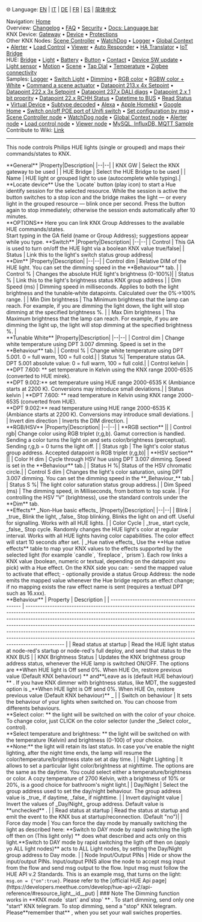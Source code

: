🌐 Language: [EN](/node-red-contrib-knx-ultimate/wiki/HUE+Light) | [IT](/node-red-contrib-knx-ultimate/wiki/it-HUE+Light) | [DE](/node-red-contrib-knx-ultimate/wiki/de-HUE+Light) | [FR](/node-red-contrib-knx-ultimate/wiki/fr-HUE+Light) | [ES](/node-red-contrib-knx-ultimate/wiki/es-HUE+Light) | [简体中文](/node-red-contrib-knx-ultimate/wiki/zh-CN-HUE+Light)
<!-- NAV START -->
Navigation: [Home](/node-red-contrib-knx-ultimate/wiki/Home)  
Overview: [Changelog](https://github.com/Supergiovane/node-red-contrib-knx-ultimate/blob/master/CHANGELOG.md) • [FAQ](/node-red-contrib-knx-ultimate/wiki/FAQ-Troubleshoot) • [Security](/node-red-contrib-knx-ultimate/wiki/SECURITY) • [Docs: Language bar](/node-red-contrib-knx-ultimate/wiki/Docs-Language-Bar)  
KNX Device: [Gateway](/node-red-contrib-knx-ultimate/wiki/Gateway-configuration) • [Device](/node-red-contrib-knx-ultimate/wiki/Device) • [Protections](/node-red-contrib-knx-ultimate/wiki/Protections)  
Other KNX Nodes: [Scene Controller](/node-red-contrib-knx-ultimate/wiki/SceneController-Configuration) • [WatchDog](/node-red-contrib-knx-ultimate/wiki/WatchDog-Configuration) • [Logger](/node-red-contrib-knx-ultimate/wiki/Logger-Configuration) • [Global Context](/node-red-contrib-knx-ultimate/wiki/GlobalVariable) • [Alerter](/node-red-contrib-knx-ultimate/wiki/Alerter-Configuration) • [Load Control](/node-red-contrib-knx-ultimate/wiki/LoadControl-Configuration) • [Viewer](/node-red-contrib-knx-ultimate/wiki/knxUltimateViewer) • [Auto Responder](/node-red-contrib-knx-ultimate/wiki/KNXAutoResponder) • [HA Translator](/node-red-contrib-knx-ultimate/wiki/HATranslator) • [IoT Bridge](/node-red-contrib-knx-ultimate/wiki/IoT-Bridge-Configuration)  
HUE: [Bridge](/node-red-contrib-knx-ultimate/wiki/HUE+Bridge+configuration) • [Light](/node-red-contrib-knx-ultimate/wiki/HUE+Light) • [Battery](/node-red-contrib-knx-ultimate/wiki/HUE+Battery) • [Button](/node-red-contrib-knx-ultimate/wiki/HUE+Button) • [Contact](/node-red-contrib-knx-ultimate/wiki/HUE+Contact+sensor) • [Device SW update](/node-red-contrib-knx-ultimate/wiki/HUE+Device+software+update) • [Light sensor](/node-red-contrib-knx-ultimate/wiki/HUE+Light+sensor) • [Motion](/node-red-contrib-knx-ultimate/wiki/HUE+Motion) • [Scene](/node-red-contrib-knx-ultimate/wiki/HUE+Scene) • [Tap Dial](/node-red-contrib-knx-ultimate/wiki/HUE+Tapdial) • [Temperature](/node-red-contrib-knx-ultimate/wiki/HUE+Temperature+sensor) • [Zigbee connectivity](/node-red-contrib-knx-ultimate/wiki/HUE+Zigbee+connectivity)  
Samples: [Logger](/node-red-contrib-knx-ultimate/wiki/Logger-Sample) • [Switch Light](/node-red-contrib-knx-ultimate/wiki/-Sample---Switch-light) • [Dimming](/node-red-contrib-knx-ultimate/wiki/-Sample---Dimming) • [RGB color](/node-red-contrib-knx-ultimate/wiki/-Sample---RGB-Color) • [RGBW color + White](/node-red-contrib-knx-ultimate/wiki/-Sample---RGBW-Color-plus-White) • [Command a scene actuator](/node-red-contrib-knx-ultimate/wiki/-Sample---Control-a-scene-actuator) • [Datapoint 213.x 4x Setpoint](/node-red-contrib-knx-ultimate/wiki/-Sample---DPT213) • [Datapoint 222.x 3x Setpoint](/node-red-contrib-knx-ultimate/wiki/-Sample---DPT222) • [Datapoint 237.x DALI diags](/node-red-contrib-knx-ultimate/wiki/-Sample---DPT237) • [Datapoint 2.x 1 bit proprity](/node-red-contrib-knx-ultimate/wiki/-Sample---DPT2) • [Datapoint 22.x RCHH Status](/node-red-contrib-knx-ultimate/wiki/-Sample---DPT22) • [Datetime to BUS](/node-red-contrib-knx-ultimate/wiki/-Sample---DateTime-to-BUS) • [Read Status](/node-red-contrib-knx-ultimate/wiki/-Sample---Read-value-from-Device) • [Virtual Device](/node-red-contrib-knx-ultimate/wiki/-Sample---Virtual-Device) • [Subtype decoded](/node-red-contrib-knx-ultimate/wiki/-Sample---Subtype) • [Alexa](/node-red-contrib-knx-ultimate/wiki/-Sample---Alexa) • [Apple Homekit](/node-red-contrib-knx-ultimate/wiki/-Sample---Apple-Homekit) • [Google Home](/node-red-contrib-knx-ultimate/wiki/-Sample---Google-Assistant) • [Switch on/off POE port of Unifi switch](/node-red-contrib-knx-ultimate/wiki/-Sample---UnifiPOE) • [Set configuration by msg](/node-red-contrib-knx-ultimate/wiki/-Sample-setConfig) • [Scene Controller node](/node-red-contrib-knx-ultimate/wiki/Sample-Scene-Node) • [WatchDog node](/node-red-contrib-knx-ultimate/wiki/-Sample---WatchDog) • [Global Context node](/node-red-contrib-knx-ultimate/wiki/SampleGlobalContextNode) • [Alerter node](/node-red-contrib-knx-ultimate/wiki/SampleAlerter) • [Load control node](/node-red-contrib-knx-ultimate/wiki/SampleLoadControl) • [Viewer node](/node-red-contrib-knx-ultimate/wiki/knxUltimateViewer) • [MySQL, InfluxDB, MQTT Sample](/node-red-contrib-knx-ultimate/wiki/Sample-KNX2MQTT-KNX2MySQL-KNX2InfluxDB)  
Contribute to Wiki: [Link](/node-red-contrib-knx-ultimate/wiki/Manage-Wiki)
<!-- NAV END -->
---
<p>This node controls Philips HUE lights (single or grouped) and maps their commands/states to KNX.</p>
**General**
|Property|Description|
|--|--|
| KNX GW | Select the KNX gateway to be used |
| HUE Bridge | Select the HUE Bridge to be used |
| Name | HUE light or grouped light to use (autocomplete while typing).|
<br/>
**Locate device**
Use the `Locate` button (play icon) to start a Hue identify session for the selected resource. While the session is active the button switches to a stop icon and the bridge makes the light — or every light in the grouped resource — blink once per second. Press the button again to stop immediately; otherwise the session ends automatically after 10 minutes.
<br/>
**OPTIONS**
Here you can link KNX Group Addresses to the available HUE commands/states.<br/>
Start typing in the GA field (name or Group Address); suggestions appear while you type.
**Switch**
|Property|Description|
|--|--|
| Control | This GA is used to turn on/off the HUE light via a boolean KNX value true/false|
| Status | Link this to the light's switch status group address|
<br/>
**Dim**
|Property|Description|
|--|--|
| Control dim | Relative DIM of the HUE light. You can set the dimming speed in the **Behaviour** tab. |
| Control % | Changes the absolute HUE light's brightness (0-100%)|
| Status % | Link this to the light's brightness status KNX group address |
| Dim Speed (ms) | Dimming speed in milliseconds. Applies to both the light brightness and the tunable‑white datapoints. Calculated over the 0%→100% range. |
| Min Dim brightness | Tha Minimum brightness that the lamp can reach. For example, if you are dimming the light down, the light will stop dimming at the specified brightness %. |
| Max Dim brightness | Tha Maximum brightness that the lamp can reach. For example, if you are dimming the light up, the light will stop dimming at the specified brightness %. |
<br/>
**Tunable White**
|Property|Description|
|--|--|
| Control dim | Change white temperature using DPT 3.007 dimming. Speed is set in the **Behaviour** tab.|
| Control % | Change white temperature using DPT 5.001. 0 = full warm, 100 = full cold.|
| Status %| Temperature status GA. DPT 5.001 absolute value: 0 = full warm, 100 = full cold.|
| Control kelvin | **DPT 7.600: ** set temperature in Kelvin using the KNX range 2000-6535 (converted to HUE mirek).<br/>**DPT 9.002:** set temperature using HUE range 2000-6535 K (Ambiance starts at 2200 K). Conversions may introduce small deviations.|
| Status kelvin | **DPT 7.600: ** read temperature in Kelvin using KNX range 2000-6535 (converted from HUE).<br/>**DPT 9.002:** read temperature using HUE range 2000-6535 K (Ambiance starts at 2200 K). Conversions may introduce small deviations. |
| Invert dim direction | Inverts the DIM direction. |
<br/>
**RGB/HSV**
|Property|Description|
|--|--|
| **RGB section** ||
| Control rgb| Change color using RGB triplet (r,g,b). Gamut correction is handled. Sending a color turns the light on and sets color/brightness (perceptual). Sending r,g,b = 0 turns the light off. |
| Status rgb | The light's color status group address. Accepted datapoint is RGB triplet (r,g,b)|
| **HSV section** ||
| Color H dim | Cycle through HSV hue using DPT 3.007 dimming. Speed is set in the **Behaviour** tab.|
| Status H %| Status of the HSV chromatic circle.|
| Control S dim | Changes the light's color saturation, using DPT 3.007 dimming. You can set the dimming speed in the **_Behaviour_** tab.|
| Status S %| The light color saturation status group address.|
| Dim Speed (ms) | The dimming speed, in Milliseconds, from bottom to top scale. |
For controlling the HSV "V” (brightness), use the standard controls under the **Dim** tab.
<br/>
**Effects**
_Non-Hue basic effects_
|Property|Description|
|--|--|
| Blink | _true_ Blink the light, _false_ Stop blinking. Blinks the light on and off. Useful for signalling. Works with all HUE lights. |
| Color Cycle | _true_ start cycle, _false_ Stop cycle. Randomly changes the HUE light's color at regular interval. Works with all HUE lights having color capabilities. The color effect will start 10 seconds after set. |
_Hue native effects_
Use the **Hue native effects** table to map your KNX values to the effects supported by the selected light (for example `candle`, `fireplace`, `prism`). Each row links a KNX value (boolean, numeric or textual, depending on the datapoint you pick) with a Hue effect. On the KNX side you can:
- send the mapped value to activate that effect;
- optionally provide a status Group Address: the node emits the mapped value whenever the Hue bridge reports an effect change; if no mapping exists the raw effect name is sent (requires a textual DPT such as 16.xxx).
<br/>
**Behaviour**
| Property | Description |
| ----------------------------------------- | ---------------------------------------------------------------------------------------------------------------------------------------------------------------------------------------------------------------------------------------------------------------------------------------------------------------------------------------------------------------------------------------------------------------------------------------------------------------------------------------------------- |
| Read status at startup | Read the HUE light status at node-red's startup or node-red's full deploy, and send that status to the KNX BUS |
| KNX Brightness Status | Updates the KNX brightness group address status, whenever the HUE lamp is switched ON/OFF. The options are **When HUE light is Off send 0%. When HUE On, restore previous value (Default KNX behaviour) ** and**Leave as is (default HUE behaviour) ** . If you have KNX dimmer with brightness status, like MDT, the suggested option is _**When HUE light is Off send 0%. When HUE On, restore previous value (Default KNX behaviour)** _ |
| Switch on behaviour | It sets the behaviour of your lights when switched on. You can choose from differents behaviours.<br/> **Select color: ** the light will be switched on with the color of your choice. To change color, just CLICK on the color selector (under the _Select color_ control).<br/>**Select temperature and brightness: ** the light will be switched on with the temperature (Kelvin) and brightness (0-100) of your choice.<br/>**None:** the light will retain its last status. In case you've enable the night lighting, after the night time ends, the lamp will resume the color/temperature/brightness state set at day time. |
| Night Lighting | It allows to set a particular light color/brightness at nighttime. The options are the same as the daytime. You could select either a temperature/brightness or color. A cozy temperature of 2700 Kelvin, with a brightness of 10% or 20%, is a good choice for bathroom's night light.|
| Day/Night | Select the group address used to set the day/night behaviour. The group address value is _true_ if daytime, _false_ if nighttime. |
| Invert day/night value | Invert the values of _Day/Night_ group address. Default value is **unchecked** . |
| Read status at startup | Read the status at startup and emit the event to the KNX bus at startup/reconnection. (Default "no")|
| Force day mode | You can force the day mode by manually switching the light as described here: **Switch to DAY mode by rapid switching the ligth off then on (This light only) ** does what described and acts only on this light.**Switch to DAY mode by rapid switching the ligth off then on (apply yo ALL light nodes)** acts to ALL Light nodes, by setting the Day/Night group address to Day mode. |
| Node Input/Output PINs | Hide or show the input/output PINs. Input/output PINS allow the node to accept msg input from the flow and send msg output to the flow. Input msg must follow the HUE API v.2 Standards. This is an example msg, that turns on the light: <code>msg.on = {"on":true}</code>. Please refer to the [official HUE Api page](https://developers.meethue.com/develop/hue-api-v2/api-reference/#resource_light__id__put) |
### Note
The Dimming function works in **KNX mode `start` and`stop` ** . To start dimming, send only one "start" KNX telegram. To stop dimming, send a "stop" KNX telegram. Please**remember that** , when you set your wall swiches properties.
<br/>
